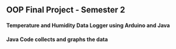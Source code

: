 ## OOP Final Project - Semester 2
#### Temperature and Humidity Data Logger using Arduino and Java
#### Java Code collects and graphs the data
